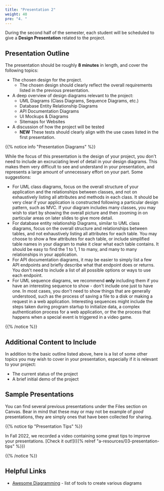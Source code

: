 ```yaml
---
title: "Presentation 2"
weight: 40
pre: "4. "
---
```


During the second half of the semester, each student will be scheduled to give a **Design Presentation** related to the project.

## Presentation Outline

The presentation should be roughly **8 minutes** in length, and cover the following topics:
* The chosen design for the project.
  * The chosen design should clearly reflect the overall requirements listed in the previous presentation.
* A deep overview of design diagrams relevant to the project:
  * UML Diagrams (Class Diagrams, Sequence Diagrams, etc.)
  * Database Entity Relationship Diagrams
  * API Documentation Diagrams
  * UI Mockups & Diagrams
  * Sitemaps for Websites
* A discussion of how the project will be tested
  * **NEW** These tests should clearly align with the use cases listed in the first presentation.

{{% notice info "Presentation Diagrams" %}}

While the focus of this presentation is the design of your project, you don't need to include an excruciating level of detail in your design diagrams. This makes them very difficult to see and understand in your presentation, and represents a large amount of unnecessary effort on your part. Some suggestions:

* For UML class diagrams, focus on the overall structure of your application and the relationships between classes, and not on exhaustively listing all attributes and methods in each class. It should be very clear if your application is constructed following a particular design pattern, such as MVC. If your diagram includes many classes, you may wish to start by showing the overall picture and then zooming in on particular areas on later slides to give more detail.
* For database entity relationship Diagrams, similar to UML class diagrams, focus on the overall structure and relationships between tables, and not exhaustively listing all attributes for each table. You may choose to show a few attributes for each table, or include simplified table names in your diagram to make it clear what each table contains. It should be easy to find the 1 to 1, 1 to many, and many to many relationships in your application. 
* For API documentation diagrams, it may be easier to simply list a few API endpoints and briefly describe what that endpoint does or returns. You don't need to include a list of all possible options or ways to use each endpoint. 
* For UML sequence diagrams, we recommend **only** including them if you have an interesting sequence to show - don't include one just to have one. In most cases, you don't need to show things that are generally understood, such as the process of saving a file to a disk or making a request in a web application. Interesting sequences might include the steps taken during program startup to initialize data, a complex authentication process for a web application, or the the process that happens when a special event is triggered in a video game.

{{% /notice %}}

## Additional Content to Include

In addition to the basic outline listed above, here is a list of some other topics you may wish to cover in your presentation, especially if it is relevant to your project:

* The current status of the project
* A brief initial demo of the project

## Sample Presentations

You can find several previous presentations under the Files section on Canvas. Bear in mind that these may or may not be example of _good_ presentations, they are simply ones that have been collected for sharing.

{{% notice tip "Presentation Tips" %}}

In Fall 2022, we recorded a video containing some great tips to improve your presentations. [Check it out!]({{% relref "a-resources/03-presentation-tips" %}})

{{% /notice %}}

## Helpful Links

* [Awesome Diagramming](https://github.com/shubhamgrg04/awesome-diagramming) - list of tools to create various diagrams